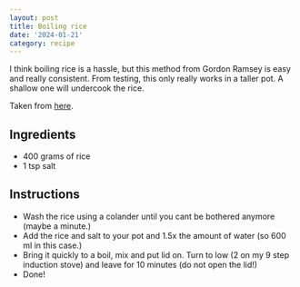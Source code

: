 ```yaml
---
layout: post
title: Boiling rice
date: '2024-01-21'
category: recipe
---
```


I think boiling rice is a hassle, but this method from Gordon Ramsey is easy and really consistent.
From testing, this only really works in a taller pot. A shallow one will undercook the rice.

Taken from [here](https://www.youtube.com/watch?v=Jf75I9LKhvg).

## Ingredients
* 400 grams of rice
* 1 tsp salt

## Instructions

* Wash the rice using a colander until you cant be bothered anymore (maybe a minute.)
* Add the rice and salt to your pot and 1.5x the amount of water (so 600 ml in this case.)
* Bring it quickly to a boil, mix and put lid on. Turn to low (2 on my 9 step induction stove) and leave for 10 minutes (do not open the lid!)
* Done!
